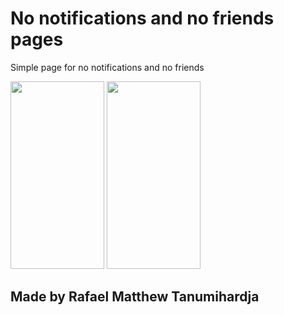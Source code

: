 # No notifications and no friends pages

Simple page for no notifications and no friends

<img src="https://user-images.githubusercontent.com/99629720/167391347-fee6dcc1-f155-4a67-8bee-cf66202f3774.png" width="150" height="300">
<img src="https://user-images.githubusercontent.com/99629720/167391364-183dff3d-8ae3-4103-a988-67741e35e383.png" width="150" height="300">



## Made by Rafael Matthew Tanumihardja
